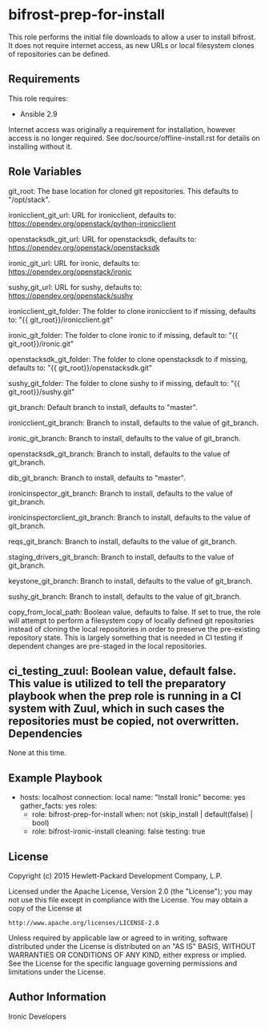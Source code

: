 bifrost-prep-for-install
========================

This role performs the initial file downloads to allow a user to install
bifrost.  It does not require internet access, as new URLs or local
filesystem clones of repositories can be defined.

Requirements
------------

This role requires:

- Ansible 2.9

Internet access was originally a requirement for installation, however access
is no longer required.  See doc/source/offline-install.rst for details on
installing without it.

Role Variables
--------------

git_root: The base location for cloned git repositories.  This defaults to
          "/opt/stack".

ironicclient_git_url: URL for ironicclient, defaults to:
                      https://opendev.org/openstack/python-ironicclient

openstacksdk_git_url: URL for openstacksdk, defaults to:
                      https://opendev.org/openstack/openstacksdk

ironic_git_url: URL for ironic, defaults to:
                https://opendev.org/openstack/ironic

sushy_git_url: URL for sushy, defaults to:
               https://opendev.org/openstack/sushy

ironicclient_git_folder: The folder to clone ironicclient to if missing,
                         defaults to: "{{ git_root}}/ironicclient.git"

ironic_git_folder: The folder to clone ironic to if missing, default to:
                   "{{ git_root}}/ironic.git"

openstacksdk_git_folder: The folder to clone openstacksdk to if missing,
                         defaults to: "{{ git_root}}/openstacksdk.git"

sushy_git_folder: The folder to clone sushy to if missing, default to:
                  "{{ git_root}}/sushy.git"

git_branch: Default branch to install, defaults to "master".

ironicclient_git_branch: Branch to install, defaults to the value of
                         git_branch.

ironic_git_branch: Branch to install, defaults to the value of git_branch.

openstacksdk_git_branch: Branch to install, defaults to the value of
                         git_branch.

dib_git_branch: Branch to install, defaults to "master".

ironicinspector_git_branch: Branch to install, defaults to the value of
                            git_branch.

ironicinspectorclient_git_branch: Branch to install, defaults to
                                  the value of git_branch.

reqs_git_branch: Branch to install, defaults to the value of git_branch.

staging_drivers_git_branch: Branch to install, defaults to the value of
                            git_branch.

keystone_git_branch: Branch to install, defaults to the value of git_branch.

sushy_git_branch: Branch to install, defaults to the value of git_branch.

copy_from_local_path: Boolean value, defaults to false. If set to true,
                      the role will attempt to perform a filesystem copy of
                      locally defined git repositories instead of cloning
                      the local repositories in order to preserve the
                      pre-existing repository state.  This is largely
                      something that is needed in CI testing if dependent
                      changes are pre-staged in the local repositories.

ci_testing_zuul: Boolean value, default false. This value is utilized
                 to tell the preparatory playbook when the prep role
                 is running in a CI system with Zuul, which in such
                 cases the repositories must be copied, not overwritten.
Dependencies
------------

None at this time.

Example Playbook
----------------

- hosts: localhost
  connection: local
  name: "Install Ironic"
  become: yes
  gather_facts: yes
  roles:
    - role: bifrost-prep-for-install
      when: not (skip_install | default(false) | bool)
    - role: bifrost-ironic-install
      cleaning: false
      testing: true

License
-------

Copyright (c) 2015 Hewlett-Packard Development Company, L.P.

Licensed under the Apache License, Version 2.0 (the "License");
you may not use this file except in compliance with the License.
You may obtain a copy of the License at

    http://www.apache.org/licenses/LICENSE-2.0

Unless required by applicable law or agreed to in writing, software
distributed under the License is distributed on an "AS IS" BASIS,
WITHOUT WARRANTIES OR CONDITIONS OF ANY KIND, either express or implied.
See the License for the specific language governing permissions and
limitations under the License.

Author Information
------------------

Ironic Developers
